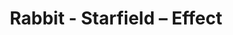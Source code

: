---
title: Rabbit - Starfield – Effect
builder: true
type: coming-soon

# Content section
sections:
  - headerSection
  - countdownSection
  - servicesSection
  - subscribeSection
  - teamSection
  - contactSection
  - mapSection

# Background effect
starfieldEffect: 
  enable: true
  speed: 2
  density: 115
  backgroundColor: "#0a0a0a"
  starColor: "rgb(222,222,222)"

---